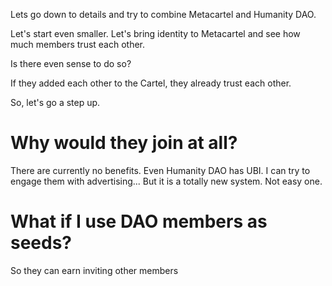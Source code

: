 
Lets go down to details and try to combine 
Metacartel and Humanity DAO. 

Let's start even smaller. Let's bring identity to Metacartel and see how much members trust each other. 

Is there even sense to do so? 

If they added each other to the Cartel, they already trust each other. 

So, let's go a step up. 

# Why would they join at all? 
There are currently no benefits. Even Humanity DAO has UBI. I can try to engage them with advertising... But it is a totally new system. Not easy one. 

# What if I use DAO members as seeds? 
So they can earn inviting other members
